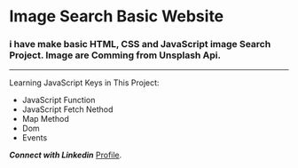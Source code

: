 # Image Search Basic Website

### i have make basic HTML, CSS and JavaScript image Search Project. Image are Comming from Unsplash Api.

---
Learning JavaScript Keys in This Project:

<ul>
<li> JavaScript Function</li>
<li>JavaScript Fetch Nethod </li>
<li>Map Method</li>
<li>Dom</li>
<li>Events</li>
 </ul>

***Connect with Linkedin*** [Profile](https://www.linkedin.com/in/ravindra-kumar-murmu-61a26a249/ "The best search engine for privacy").


